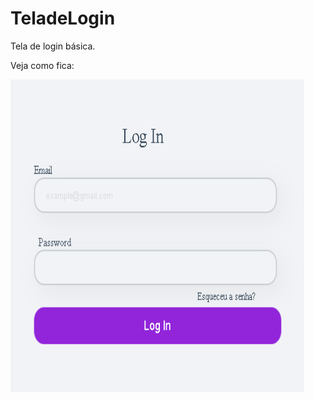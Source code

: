 # TeladeLogin
Tela de login básica.

Veja como fica:

<p align"center">
  <img width="470" height="500" src="https://github.com/BaronSatoshi/TeladeLogin/blob/main/telalogin.png"
</p>


